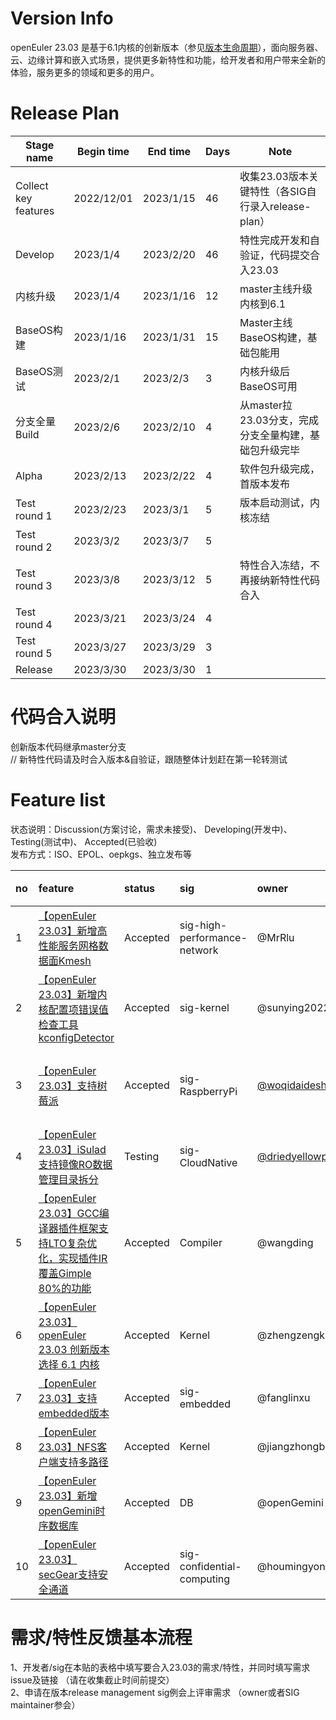 # Version Info
openEuler 23.03 是基于6.1内核的创新版本（参见[版本生命周期](https://www.openeuler.org/zh/other/lifecycle/)），面向服务器、云、边缘计算和嵌入式场景，提供更多新特性和功能，给开发者和用户带来全新的体验，服务更多的领域和更多的用户。<br>


# Release Plan

| Stage  name          | Begin time | End time   | Days | Note                                      |
| -------------------- | ---------- | ---------- | ---- | ----------------------------------------- |
| Collect key features | 2022/12/01  | 2023/1/15 | 46   | 收集23.03版本关键特性（各SIG自行录入release-plan）   |
| Develop | 2023/1/4  | 2023/2/20 | 46   | 特性完成开发和自验证，代码提交合入23.03   |
| 内核升级 | 2023/1/4  | 2023/1/16 | 12   | master主线升级内核到6.1   |
| BaseOS构建 | 2023/1/16  | 2023/1/31 | 15   | Master主线BaseOS构建，基础包能用   |
| BaseOS测试 | 2023/2/1  | 2023/2/3 | 3   | 内核升级后BaseOS可用   |
| 分支全量Build | 2023/2/6  | 2023/2/10 | 4   | 从master拉23.03分支，完成分支全量构建，基础包升级完毕   |
| Alpha | 2023/2/13  | 2023/2/22 | 4   | 软件包升级完成，首版本发布   |
| Test round 1 | 2023/2/23  | 2023/3/1 | 5   | 版本启动测试，内核冻结   |
| Test round 2 | 2023/3/2  | 2023/3/7 | 5   |   |
| Test round 3 | 2023/3/8  | 2023/3/12 | 5   | 特性合入冻结，不再接纳新特性代码合入   |
| Test round 4 | 2023/3/21  | 2023/3/24 | 4   |    |
| Test round 5 | 2023/3/27  | 2023/3/29 | 3   |    |
| Release | 2023/3/30  | 2023/3/30 | 1   |    |



# 代码合入说明
创新版本代码继承master分支 <br>
// 新特性代码请及时合入版本&自验证，跟随整体计划赶在第一轮转测试


# Feature list
状态说明：Discussion(方案讨论，需求未接受)、 Developing(开发中)、 Testing(测试中)、 Accepted(已验收) <br>
发布方式：ISO、EPOL、oepkgs、独立发布等

|no|feature|status|sig|owner|发布方式|涉及软件包列表|
|:----|:---|:---|:--|:----|:----|:----|
|1|[【openEuler 23.03】新增高性能服务网格数据面Kmesh](https://gitee.com/openeuler/release-management/issues/I65S7M?from=project-issue)|Accepted|sig-high-performance-network|@MrRlu|extras|kmesh|
|2|[【openEuler 23.03】新增内核配置项错误值检查工具kconfigDetector](https://gitee.com/openeuler/release-management/issues/I69YOZ?from=project-issue)|Accepted|sig-kernel|@sunying2022|EPOL|kconfigDetector|
|3|[【openEuler 23.03】支持树莓派](https://gitee.com/openeuler/release-management/issues/I6AACH)|Accepted|sig-RaspberryPi|[@woqidaideshi](https://gitee.com/woqidaideshi)|EPOL|raspberrypi-firmware,raspberrypi-bluetooth,raspi-config,pigpio,raspberrypi-userland,raspberrypi-eeprom|
|4|[【openEuler 23.03】iSulad支持镜像RO数据管理目录拆分](https://gitee.com/openeuler/release-management/issues/I6E2SI)|Testing|sig-CloudNative|[@driedyellowpeach](https://gitee.com/driedyellowpeach)|oepkgs|iSulad|
|5|[【openEuler 23.03】GCC编译器插件框架支持LTO复杂优化，实现插件IR覆盖Gimple 80%的功能](https://e.gitee.com/open_euler/issues/table?issue=I6CK4F)|Accepted|Compiler|@wangding|oepkgs|GCC|
|6|[【openEuler 23.03】openEuler 23.03 创新版本选择 6.1 内核](https://gitee.com/openeuler/kernel/issues/I6834I)|Accepted|Kernel |@zhengzengkai|oepkgs|Kernel|
|7|[【openEuler 23.03】支持embedded版本](https://gitee.com/openeuler/release-management/issues/I6DS1J?from=project-issue)|Accepted|sig-embedded|@fanglinxu|独立发布|Embedded|
|8|[【openEuler 23.03】NFS客户端支持多路径](https://gitee.com/openeuler/kernel/issues/I6CR7Z)|Accepted|Kernel |@jiangzhongbing|oepkgs|Kernel|
|9|[【openEuler 23.03】新增openGemini时序数据库](https://gitee.com/openeuler/release-management/issues/I6EQV3)|Accepted|DB|@openGemini|ISO|Kernel|
|10|[【openEuler 23.03】secGear支持安全通道](https://gitee.com/openeuler/release-management/issues/I6EZTD?from=project-issue)|Accepted|sig-confidential-computing|@houmingyong|ISO|secGear|


# 需求/特性反馈基本流程 <br />
1、开发者/sig在本贴的表格中填写要合入23.03的需求/特性，并同时填写需求issue及链接 （请在收集截止时间前提交）      <br>
2、申请在版本release management sig例会上评审需求 （owner或者SIG maintainer参会）
<br><br>
